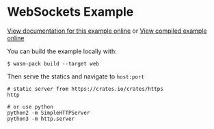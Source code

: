 # WebSockets Example

[View documentation for this example online][dox] or [View compiled example
online][compiled]

[compiled]: https://rustwasm.github.io/wasm-bindgen/exbuild/websockets/
[dox]: https://rustwasm.github.io/wasm-bindgen/examples/websockets.html

You can build the example locally with:

```
$ wasm-pack build --target web
```

Then serve the statics and navigate to `host:port`

```
# static server from https://crates.io/crates/https
http

# or use python
python2 -m SimpleHTTPServer
python3 -m http.server
```
